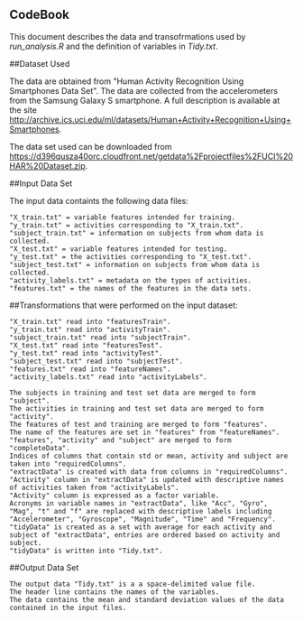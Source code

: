 CodeBook
---------------------------------------------------------------
This document describes the data and transofrmations used by *run_analysis.R* and the definition of variables in *Tidy.txt*.

##Dataset Used

The data are obtained from "Human Activity Recognition Using Smartphones Data Set". The data are collected from the accelerometers from the Samsung Galaxy S smartphone. 
A full description is available at the site <http://archive.ics.uci.edu/ml/datasets/Human+Activity+Recognition+Using+Smartphones>.

The data set used can be downloaded from <https://d396qusza40orc.cloudfront.net/getdata%2Fprojectfiles%2FUCI%20HAR%20Dataset.zip>. 

##Input Data Set

The input data containts the following data files:

	"X_train.txt" = variable features intended for training.
	"y_train.txt" = activities corresponding to "X_train.txt".
	"subject_train.txt" = information on subjects from whom data is collected.
	"X_test.txt" = variable features intended for testing.
	"y_test.txt" = the activities corresponding to "X_test.txt".
	"subject_test.txt" = information on subjects from whom data is collected.
	"activity_labels.txt" = metadata on the types of activities.
	"features.txt" = the names of the features in the data sets.

##Transformations that were performed on the input dataset:

	"X_train.txt" read into "featuresTrain".
	"y_train.txt" read into "activityTrain".
	"subject_train.txt" read into "subjectTrain".
	"X_test.txt" read into "featuresTest".
	"y_test.txt" read into "activityTest".
	"subject_test.txt" read into "subjectTest".
	"features.txt" read into "featureNames".
	"activity_labels.txt" read into "activityLabels".

	The subjects in training and test set data are merged to form "subject".
	The activities in training and test set data are merged to form "activity".
	The features of test and training are merged to form "features".
	The name of the features are set in "features" from "featureNames".
	"features", "activity" and "subject" are merged to form "completeData".
	Indices of columns that contain std or mean, activity and subject are taken into "requiredColumns".
	"extractData" is created with data from columns in "requiredColumns".
	"Activity" column in "extractData" is updated with descriptive names of activities taken from "activityLabels".
	"Activity" column is expressed as a factor variable.
	Acronyms in variable names in "extractData", like "Acc", "Gyro", "Mag", "t" and "f" are replaced with descriptive labels including "Accelerometer", "Gyroscope", "Magnitude", "Time" and "Frequency".
	"tidyData" is created as a set with average for each activity and subject of "extractData", entries are ordered based on activity and subject.
	"tidyData" is written into "Tidy.txt".

##Output Data Set

	The output data "Tidy.txt" is a a space-delimited value file. 
	The header line contains the names of the variables. 
	The data contains the mean and standard deviation values of the data contained in the input files. 
 
